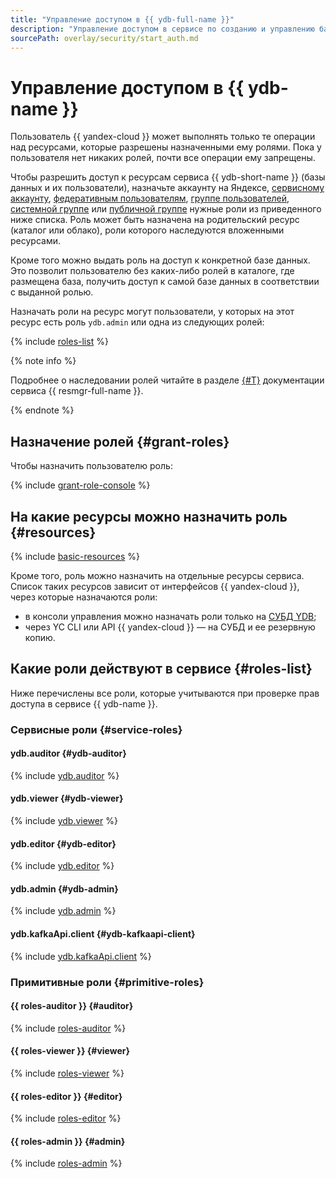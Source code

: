 ```yaml
---
title: "Управление доступом в {{ ydb-full-name }}"
description: "Управление доступом в сервисе по созданию и управлению базами данных {{ ydb-full-name }}. Чтобы разрешить доступ к ресурсам сервиса {{ ydb-short-name }} (базы данных и их пользователи), назначьте пользователю нужные роли из приведенного списка."
sourcePath: overlay/security/start_auth.md
---
```


# Управление доступом в {{ ydb-name }}

Пользователь {{ yandex-cloud }} может выполнять только те операции над ресурсами, которые разрешены назначенными ему ролями. Пока у пользователя нет никаких ролей, почти все операции ему запрещены.

Чтобы разрешить доступ к ресурсам сервиса {{ ydb-short-name }} (базы данных и их пользователи), назначьте аккаунту на Яндексе, [сервисному аккаунту](../../iam/concepts/users/service-accounts.md), [федеративным пользователям](../../iam/concepts/federations.md), [группе пользователей](../../organization/operations/manage-groups.md), [системной группе](../../iam/concepts/access-control/system-group.md) или [публичной группе](../../iam/concepts/access-control/public-group.md) нужные роли из приведенного ниже списка. Роль может быть назначена на родительский ресурс (каталог или облако), роли которого наследуются вложенными ресурсами.

Кроме того можно выдать роль на доступ к конкретной базе данных. Это позволит пользователю без каких-либо ролей в каталоге, где размещена база, получить доступ к самой базе данных в соответствии с выданной ролью.

Назначать роли на ресурс могут пользователи, у которых на этот ресурс есть роль `ydb.admin` или одна из следующих ролей:

{% include [roles-list](../../_includes/iam/roles-list.md) %}

{% note info %}

Подробнее о наследовании ролей читайте в разделе [{#T}](../../resource-manager/concepts/resources-hierarchy.md#access-rights-inheritance) документации сервиса {{ resmgr-full-name }}.

{% endnote %}

## Назначение ролей {#grant-roles}

Чтобы назначить пользователю роль:

{% include [grant-role-console](../../_includes/grant-role-console.md) %}

## На какие ресурсы можно назначить роль {#resources}

{% include [basic-resources](../../_includes/iam/basic-resources-for-access-control.md) %}

Кроме того, роль можно назначить на отдельные ресурсы сервиса. Список таких ресурсов зависит от интерфейсов {{ yandex-cloud }}, через которые назначаются роли:

* в консоли управления можно назначать роли только на [СУБД YDB](../concepts/index.md#ydb);
* через YC CLI или API {{ yandex-cloud }} — на СУБД и ее резервную копию.

## Какие роли действуют в сервисе {#roles-list}

Ниже перечислены все роли, которые учитываются при проверке прав доступа в сервисе {{ ydb-name }}.

### Сервисные роли {#service-roles}

#### ydb.auditor {#ydb-auditor}

{% include [ydb.auditor](../../_roles/ydb/auditor.md) %}

#### ydb.viewer {#ydb-viewer}

{% include [ydb.viewer](../../_roles/ydb/viewer.md) %}

#### ydb.editor {#ydb-editor}

{% include [ydb.editor](../../_roles/ydb/editor.md) %}

#### ydb.admin {#ydb-admin}

{% include [ydb.admin](../../_roles/ydb/admin.md) %}

#### ydb.kafkaApi.client {#ydb-kafkaapi-client}

{% include [ydb.kafkaApi.client](../../_roles/ydb/kafkaApi/client.md) %}


### Примитивные роли {#primitive-roles}

#### {{ roles-auditor }} {#auditor}

{% include [roles-auditor](../../_roles/primitive-roles/auditor.md) %}

#### {{ roles-viewer }} {#viewer}

{% include [roles-viewer](../../_roles/primitive-roles/viewer.md) %}

#### {{ roles-editor }} {#editor}

{% include [roles-editor](../../_roles/primitive-roles/editor.md) %}

#### {{ roles-admin }} {#admin}

{% include [roles-admin](../../_roles/primitive-roles/admin.md) %}
